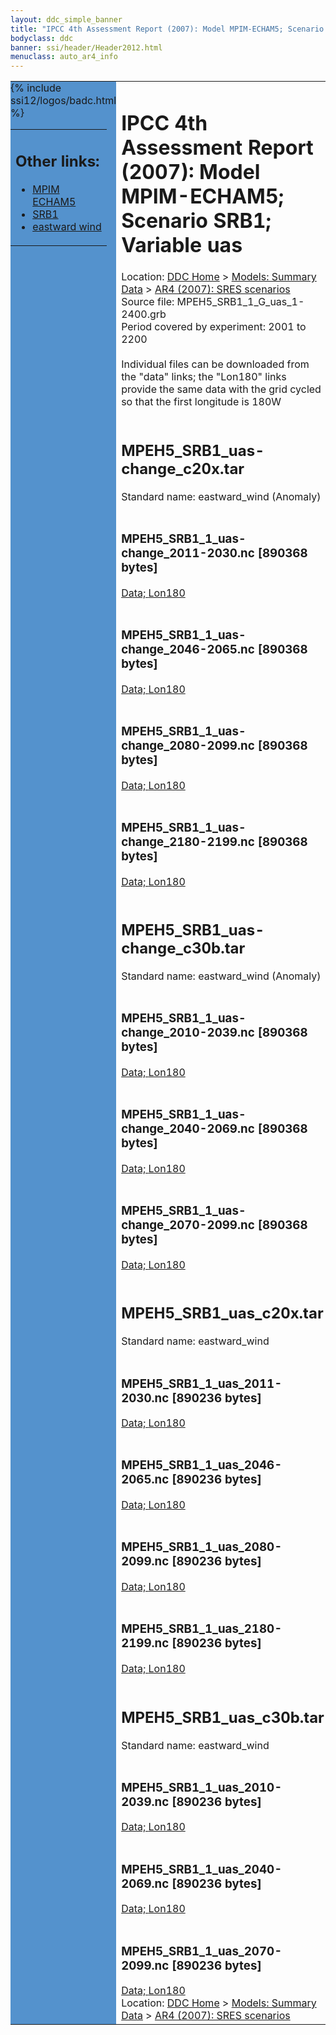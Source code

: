 ```yaml
---
layout: ddc_simple_banner
title: "IPCC 4th Assessment Report (2007): Model MPIM-ECHAM5; Scenario SRB1; Variable uas"
bodyclass: ddc
banner: ssi/header/Header2012.html
menuclass: auto_ar4_info
---
```



<table width="100%" border="0" cellspacing="0" cellpadding="0" style="border-collapse: collapse;">
<tr style="margin:0;padding:0;border:0;">
<td style="margin:0;padding:0;border:0;height:1pt;width:150pt;background:#5492CD;" valign="top" >

<div id="lh-col2" class="auto_ar4_info">
<table class="menumain" bgcolor="#5492CD" cellspacing="0" width="100%" border="0">
<tr><td>
<h2> Other links:</h2>
<ul>
<li><a href="/auto/ar4/model-MPIM-ECHAM5.html">MPIM<br/>ECHAM5</a></li>
<li><a href="/auto/ar4/scenario-SRB1.html">SRB1</a></li>
<li><a href="/auto/ar4/var-eastward_wind.html">eastward wind</a></li>
</ul>
</td></tr>
{% include ssi12/logos/badc.html %}
</table>
</div>
</td>
<td><h1>IPCC 4th Assessment Report (2007): Model MPIM-ECHAM5; Scenario SRB1; Variable uas</h1>

<!-- Breadcrumb1 -->
<div id="breadcrumb1" align="left">
Location: <a href="/index.html">DDC Home</a> > <a href="/sim/gcm_clim/">Models: Summary Data</a>
> <a href="/sim/gcm_clim/SRES_AR4/index.html">AR4 (2007): SRES scenarios</a>
</div>
<!-- End of Breadcrumb1 -->Source file: MPEH5_SRB1_1_G_uas_1-2400.grb
<br/>
Period covered by experiment: 2001 to 2200<br/>
<br/>Individual files can be downloaded from the "data" links; the "Lon180" links provide the same data
         with the grid cycled so that the first longitude is 180W<br/>
<br/><h2>MPEH5_SRB1_uas-change_c20x.tar</h2>
Standard name: eastward_wind (Anomaly)<br>
<br/><h3>MPEH5_SRB1_1_uas-change_2011-2030.nc [890368 bytes]</h3>
<a href="http://apps.ipcc-data.org/cgi-bin/downl/ar4_nc/uas/MPEH5_SRB1_1_uas-change_2011-2030.nc">Data; </a><a href="http://apps.ipcc-data.org/cgi-bin/downl/ar4_nc/uas/MPEH5_SRB1_1_uas-change_2011-2030.cyto180.nc"> Lon180</a><br/>
<br/><h3>MPEH5_SRB1_1_uas-change_2046-2065.nc [890368 bytes]</h3>
<a href="http://apps.ipcc-data.org/cgi-bin/downl/ar4_nc/uas/MPEH5_SRB1_1_uas-change_2046-2065.nc">Data; </a><a href="http://apps.ipcc-data.org/cgi-bin/downl/ar4_nc/uas/MPEH5_SRB1_1_uas-change_2046-2065.cyto180.nc"> Lon180</a><br/>
<br/><h3>MPEH5_SRB1_1_uas-change_2080-2099.nc [890368 bytes]</h3>
<a href="http://apps.ipcc-data.org/cgi-bin/downl/ar4_nc/uas/MPEH5_SRB1_1_uas-change_2080-2099.nc">Data; </a><a href="http://apps.ipcc-data.org/cgi-bin/downl/ar4_nc/uas/MPEH5_SRB1_1_uas-change_2080-2099.cyto180.nc"> Lon180</a><br/>
<br/><h3>MPEH5_SRB1_1_uas-change_2180-2199.nc [890368 bytes]</h3>
<a href="http://apps.ipcc-data.org/cgi-bin/downl/ar4_nc/uas/MPEH5_SRB1_1_uas-change_2180-2199.nc">Data; </a><a href="http://apps.ipcc-data.org/cgi-bin/downl/ar4_nc/uas/MPEH5_SRB1_1_uas-change_2180-2199.cyto180.nc"> Lon180</a><br/>
<br/><h2>MPEH5_SRB1_uas-change_c30b.tar</h2>
Standard name: eastward_wind (Anomaly)<br>
<br/><h3>MPEH5_SRB1_1_uas-change_2010-2039.nc [890368 bytes]</h3>
<a href="http://apps.ipcc-data.org/cgi-bin/downl/ar4_nc/uas/MPEH5_SRB1_1_uas-change_2010-2039.nc">Data; </a><a href="http://apps.ipcc-data.org/cgi-bin/downl/ar4_nc/uas/MPEH5_SRB1_1_uas-change_2010-2039.cyto180.nc"> Lon180</a><br/>
<br/><h3>MPEH5_SRB1_1_uas-change_2040-2069.nc [890368 bytes]</h3>
<a href="http://apps.ipcc-data.org/cgi-bin/downl/ar4_nc/uas/MPEH5_SRB1_1_uas-change_2040-2069.nc">Data; </a><a href="http://apps.ipcc-data.org/cgi-bin/downl/ar4_nc/uas/MPEH5_SRB1_1_uas-change_2040-2069.cyto180.nc"> Lon180</a><br/>
<br/><h3>MPEH5_SRB1_1_uas-change_2070-2099.nc [890368 bytes]</h3>
<a href="http://apps.ipcc-data.org/cgi-bin/downl/ar4_nc/uas/MPEH5_SRB1_1_uas-change_2070-2099.nc">Data; </a><a href="http://apps.ipcc-data.org/cgi-bin/downl/ar4_nc/uas/MPEH5_SRB1_1_uas-change_2070-2099.cyto180.nc"> Lon180</a><br/>
<br/><h2>MPEH5_SRB1_uas_c20x.tar</h2>
Standard name: eastward_wind<br>
<br/><h3>MPEH5_SRB1_1_uas_2011-2030.nc [890236 bytes]</h3>
<a href="http://apps.ipcc-data.org/cgi-bin/downl/ar4_nc/uas/MPEH5_SRB1_1_uas_2011-2030.nc">Data; </a><a href="http://apps.ipcc-data.org/cgi-bin/downl/ar4_nc/uas/MPEH5_SRB1_1_uas_2011-2030.cyto180.nc"> Lon180</a><br/>
<br/><h3>MPEH5_SRB1_1_uas_2046-2065.nc [890236 bytes]</h3>
<a href="http://apps.ipcc-data.org/cgi-bin/downl/ar4_nc/uas/MPEH5_SRB1_1_uas_2046-2065.nc">Data; </a><a href="http://apps.ipcc-data.org/cgi-bin/downl/ar4_nc/uas/MPEH5_SRB1_1_uas_2046-2065.cyto180.nc"> Lon180</a><br/>
<br/><h3>MPEH5_SRB1_1_uas_2080-2099.nc [890236 bytes]</h3>
<a href="http://apps.ipcc-data.org/cgi-bin/downl/ar4_nc/uas/MPEH5_SRB1_1_uas_2080-2099.nc">Data; </a><a href="http://apps.ipcc-data.org/cgi-bin/downl/ar4_nc/uas/MPEH5_SRB1_1_uas_2080-2099.cyto180.nc"> Lon180</a><br/>
<br/><h3>MPEH5_SRB1_1_uas_2180-2199.nc [890236 bytes]</h3>
<a href="http://apps.ipcc-data.org/cgi-bin/downl/ar4_nc/uas/MPEH5_SRB1_1_uas_2180-2199.nc">Data; </a><a href="http://apps.ipcc-data.org/cgi-bin/downl/ar4_nc/uas/MPEH5_SRB1_1_uas_2180-2199.cyto180.nc"> Lon180</a><br/>
<br/><h2>MPEH5_SRB1_uas_c30b.tar</h2>
Standard name: eastward_wind<br>
<br/><h3>MPEH5_SRB1_1_uas_2010-2039.nc [890236 bytes]</h3>
<a href="http://apps.ipcc-data.org/cgi-bin/downl/ar4_nc/uas/MPEH5_SRB1_1_uas_2010-2039.nc">Data; </a><a href="http://apps.ipcc-data.org/cgi-bin/downl/ar4_nc/uas/MPEH5_SRB1_1_uas_2010-2039.cyto180.nc"> Lon180</a><br/>
<br/><h3>MPEH5_SRB1_1_uas_2040-2069.nc [890236 bytes]</h3>
<a href="http://apps.ipcc-data.org/cgi-bin/downl/ar4_nc/uas/MPEH5_SRB1_1_uas_2040-2069.nc">Data; </a><a href="http://apps.ipcc-data.org/cgi-bin/downl/ar4_nc/uas/MPEH5_SRB1_1_uas_2040-2069.cyto180.nc"> Lon180</a><br/>
<br/><h3>MPEH5_SRB1_1_uas_2070-2099.nc [890236 bytes]</h3>
<a href="http://apps.ipcc-data.org/cgi-bin/downl/ar4_nc/uas/MPEH5_SRB1_1_uas_2070-2099.nc">Data; </a><a href="http://apps.ipcc-data.org/cgi-bin/downl/ar4_nc/uas/MPEH5_SRB1_1_uas_2070-2099.cyto180.nc"> Lon180</a><br/>
<!-- Breadcrumb2 -->
<div id="breadcrumb2" align="left">
Location: <a href="/index.html">DDC Home</a> > <a href="/sim/gcm_clim/">Models: Summary Data</a>
> <a href="/sim/gcm_clim/SRES_AR4/index.html">AR4 (2007): SRES scenarios</a>
</div>
<!-- End of Breadcrumb2 --></td></tr></table>
